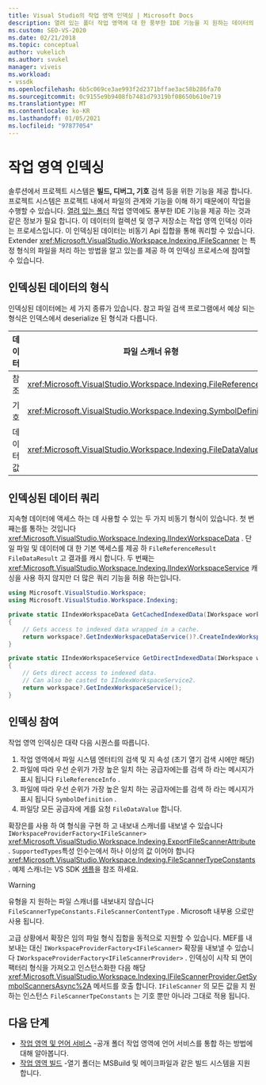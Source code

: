 ```yaml
---
title: Visual Studio의 작업 영역 인덱싱 | Microsoft Docs
description: 열려 있는 폴더 작업 영역에 대 한 풍부한 IDE 기능을 지 원하는 데이터의 수집 및 영구 저장소 인 작업 영역 인덱싱에 대해 알아봅니다.
ms.custom: SEO-VS-2020
ms.date: 02/21/2018
ms.topic: conceptual
author: vukelich
ms.author: svukel
manager: viveis
ms.workload:
- vssdk
ms.openlocfilehash: 6b5c069ce3ae993f2d2371bffae3ac58b286fa70
ms.sourcegitcommit: 0c9155e9b9408fb7481d79319bf08650b610e719
ms.translationtype: MT
ms.contentlocale: ko-KR
ms.lasthandoff: 01/05/2021
ms.locfileid: "97877054"
---
```

# <a name="workspace-indexing"></a>작업 영역 인덱싱

솔루션에서 프로젝트 시스템은 **빌드, 디버그, 기호** 검색 등을 위한 기능을 제공 합니다. 프로젝트 시스템은 프로젝트 내에서 파일의 관계와 기능을 이해 하기 때문에이 작업을 수행할 수 있습니다. [열려 있는 폴더](../ide/develop-code-in-visual-studio-without-projects-or-solutions.md) 작업 영역에도 풍부한 IDE 기능을 제공 하는 것과 같은 정보가 필요 합니다. 이 데이터의 컬렉션 및 영구 저장소는 작업 영역 인덱싱 이라는 프로세스입니다. 이 인덱싱된 데이터는 비동기 Api 집합을 통해 쿼리할 수 있습니다. Extender <xref:Microsoft.VisualStudio.Workspace.Indexing.IFileScanner> 는 특정 형식의 파일을 처리 하는 방법을 알고 있는를 제공 하 여 인덱싱 프로세스에 참여할 수 있습니다.

## <a name="types-of-indexed-data"></a>인덱싱된 데이터의 형식

인덱싱된 데이터에는 세 가지 종류가 있습니다. 참고 파일 검색 프로그램에서 예상 되는 형식은 인덱스에서 deserialize 된 형식과 다릅니다.

|데이터|파일 스캐너 유형|인덱스 쿼리 결과 형식|관련 형식|
|--|--|--|--|
|참조|<xref:Microsoft.VisualStudio.Workspace.Indexing.FileReferenceInfo>|<xref:Microsoft.VisualStudio.Workspace.Indexing.FileReferenceResult>|<xref:Microsoft.VisualStudio.Workspace.Indexing.FileReferenceInfoType>|
|기호|<xref:Microsoft.VisualStudio.Workspace.Indexing.SymbolDefinition>|<xref:Microsoft.VisualStudio.Workspace.Indexing.SymbolDefinitionSearchResult>|<xref:Microsoft.VisualStudio.Workspace.Indexing.ISymbolService>쿼리에 대신 사용 해야 합니다. `IIndexWorkspaceService`|
|데이터 값|<xref:Microsoft.VisualStudio.Workspace.Indexing.FileDataValue>|<xref:Microsoft.VisualStudio.Workspace.Indexing.FileDataResult`1>||

## <a name="querying-for-indexed-data"></a>인덱싱된 데이터 쿼리

지속형 데이터에 액세스 하는 데 사용할 수 있는 두 가지 비동기 형식이 있습니다. 첫 번째는를 통하는 것입니다 <xref:Microsoft.VisualStudio.Workspace.Indexing.IIndexWorkspaceData> . 단일 파일 및 데이터에 대 한 기본 액세스를 제공 하 `FileReferenceResult` `FileDataResult` 고 결과를 캐시 합니다. 두 번째는 <xref:Microsoft.VisualStudio.Workspace.Indexing.IIndexWorkspaceService> 캐싱을 사용 하지 않지만 더 많은 쿼리 기능을 허용 하는입니다.

```csharp
using Microsoft.VisualStudio.Workspace;
using Microsoft.VisualStudio.Workspace.Indexing;

private static IIndexWorkspaceData GetCachedIndexedData(IWorkspace workspace)
{
    // Gets access to indexed data wrapped in a cache.
    return workspace?.GetIndexWorkspaceDataService()?.CreateIndexWorkspaceData();
}

private static IIndexWorkspaceService GetDirectIndexedData(IWorkspace workspace)
{
    // Gets direct access to indexed data.
    // Can also be casted to IIndexWorkspaceService2.
    return workspace?.GetIndexWorkspaceService();
}
```

## <a name="participating-in-indexing"></a>인덱싱 참여

작업 영역 인덱싱은 대략 다음 시퀀스를 따릅니다.

1. 작업 영역에서 파일 시스템 엔터티의 검색 및 지 속성 (초기 열기 검색 시에만 해당)
1. 파일에 따라 우선 순위가 가장 높은 일치 하는 공급자에는를 검색 하 라는 메시지가 표시 됩니다 `FileReferenceInfo` .
1. 파일에 따라 우선 순위가 가장 높은 일치 하는 공급자에는를 검색 하 라는 메시지가 표시 됩니다 `SymbolDefinition` .
1. 파일당 모든 공급자에 게를 요청 `FileDataValue` 합니다.

확장은를 사용 하 여 형식을 구현 하 고 내보내 스캐너를 내보낼 수 있습니다 `IWorkspaceProviderFactory<IFileScanner>` <xref:Microsoft.VisualStudio.Workspace.Indexing.ExportFileScannerAttribute> . `SupportedTypes`특성 인수는에서 하나 이상의 값 이어야 합니다 <xref:Microsoft.VisualStudio.Workspace.Indexing.FileScannerTypeConstants> . 예제 스캐너는 VS SDK [샘플](https://github.com/Microsoft/VSSDK-Extensibility-Samples/blob/master/Open_Folder_Extensibility/C%23/SymbolScannerSample/TxtFileSymbolScanner.cs)을 참조 하세요.

> [!WARNING]
> 유형을 지 원하는 파일 스캐너를 내보내지 않습니다 `FileScannerTypeConstants.FileScannerContentType` . Microsoft 내부용 으로만 사용 됩니다.

고급 상황에서 확장은 임의 파일 형식 집합을 동적으로 지원할 수 있습니다. MEF를 내보내는 대신 `IWorkspaceProviderFactory<IFileScanner>` 확장을 내보낼 수 있습니다 `IWorkspaceProviderFactory<IFileScannerProvider>` . 인덱싱이 시작 되 면이 팩터리 형식을 가져오고 인스턴스화한 다음 해당 <xref:Microsoft.VisualStudio.Workspace.Indexing.IFileScannerProvider.GetSymbolScannersAsync%2A> 메서드를 호출 합니다. `IFileScanner` 의 모든 값을 지 원하는 인스턴스 `FileScannerTpeConstants` 는 기호 뿐만 아니라 그대로 적용 됩니다.

## <a name="next-steps"></a>다음 단계

* [작업 영역 및 언어 서비스](workspace-language-services.md) -공개 폴더 작업 영역에 언어 서비스를 통합 하는 방법에 대해 알아봅니다.
* [작업 영역 빌드](workspace-build.md) -열기 폴더는 MSBuild 및 메이크파일과 같은 빌드 시스템을 지원 합니다.